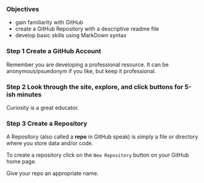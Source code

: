 ### Objectives
- gain familiarity with GitHub
- create a GitHub Repository with a descriptive readme file
- develop basic skills using MarkDown syntax


### Step 1 Create a GitHub Account

Remember you are developing a professional resource. It can be anonymous/psuedonym if you like, but keep it professional.

### Step 2 Look through the site, explore, and click buttons for 5-ish minutes

Curiosity is a great educator.

### Step 3 Create a Repository

A Repository (also called a **repo** in GitHub speak) is simply a file or directory where you store data and/or code.

To create a repository click on the `New Repository` button on your GitHub home page. 

Give your repo an appropriate name.
